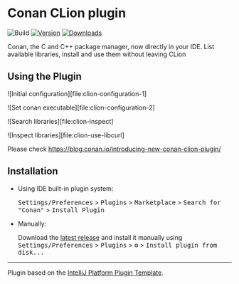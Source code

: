 # Conan CLion plugin

![Build](https://github.com/conan-io/conan-clion-plugin/workflows/Build/badge.svg)
[![Version](https://img.shields.io/jetbrains/plugin/v/11956.svg)](https://plugins.jetbrains.com/plugin/11956)
[![Downloads](https://img.shields.io/jetbrains/plugin/d/11956.svg)](https://plugins.jetbrains.com/plugin/11956)

<!-- Next tags are used by the build workflow to generate the description, don't remove -->

<!-- Plugin description -->
Conan, the C and C++ package manager, now directly in your IDE.
List available libraries, install and use them without leaving CLion

<!-- Plugin description end -->

## Using the Plugin

![Initial configuration][file:clion-configuration-1]

![Set conan executable][file:clion-configuration-2]

![Search libraries][file:clion-inspect]

![Inspect libraries][file:clion-use-libcurl]

Please check https://blog.conan.io/introducing-new-conan-clion-plugin/

## Installation

- Using IDE built-in plugin system:
  
  <kbd>Settings/Preferences</kbd> > <kbd>Plugins</kbd> > <kbd>Marketplace</kbd> > <kbd>Search for "Conan"</kbd> >
  <kbd>Install Plugin</kbd>
  
- Manually:

  Download the [latest release](https://github.com/conan-io/conan-clion-plugin/releases/latest) and install it manually using
  <kbd>Settings/Preferences</kbd> > <kbd>Plugins</kbd> > <kbd>⚙️</kbd> > <kbd>Install plugin from disk...</kbd>


---
Plugin based on the [IntelliJ Platform Plugin Template][template].

[template]: https://github.com/JetBrains/intellij-platform-plugin-template
[docs:plugin-description]: https://plugins.jetbrains.com/docs/intellij/plugin-user-experience.html#plugin-description-and-presentation
